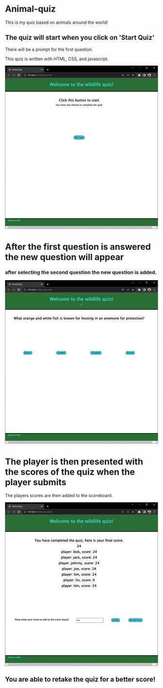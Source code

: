 # Animal-quiz
This is my quiz based on animals around the world!

## The quiz will start when you click on 'Start Quiz'

There will be a prompt for the first question.

This quiz is written with HTML, CSS, and javascript.

<img src=assets\images\home-screen.jpg>

# After the first question is answered the new question will appear

### after selecting the second question the new question is added.

<img src=assets\images\question-screen.jpg>

# The player is then presented with the scores of the quiz when the player submits

The players scores are then added to the scoreboard.

<img src=assets\images\sb-screen.jpg>


## You are able to retake the quiz for a better score!
